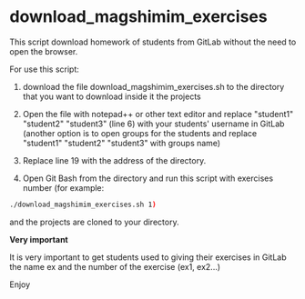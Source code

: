 # download_magshimim_exercises

This script download homework of students from GitLab without the need to open the browser.

For use this script:
1. download the file download_magshimim_exercises.sh to the directory that you want to download inside it the projects

2. Open the file with notepad++ or other text editor and replace "student1" "student2" "student3" (line 6) with your students' username in GitLab (another option is to open groups for the students and replace "student1" "student2" "student3" with groups name)

3. Replace line 19 with the address of the directory.

4. Open Git Bash from the directory and run this script with exercises number (for example:
```bash
./download_magshimim_exercises.sh 1) 
```
and the projects are cloned to your directory.

**Very important**

It is very important to get students used to giving their exercises in GitLab the name ex and the number of the exercise (ex1, ex2...)

Enjoy
